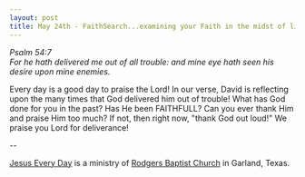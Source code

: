```yaml
---
layout: post
title: May 24th - FaithSearch...examining your Faith in the midst of life's
---
```


_Psalm 54:7  
For he hath delivered me out of all trouble: and mine eye hath seen
his desire upon mine enemies._

Every day is a good day to praise the Lord! In our verse, David is
reflecting upon the many times that God delivered him out of trouble!
What has God done for you in the past? Has He been FAITHFULL? Can you
ever thank Him and praise Him too much? If not, then right now,
"thank God out loud!" We praise you Lord for deliverance!

 --

<a href=http://jesuseveryday.net>Jesus Every Day</a> is a ministry of <a href=http://rodgersbaptist.net>Rodgers Baptist Church</a> in Garland, Texas.
